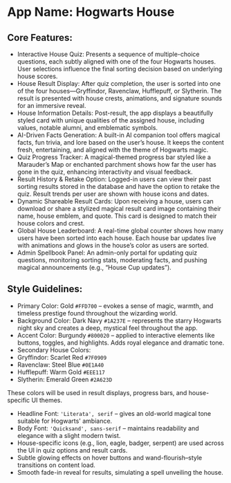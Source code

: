 # **App Name**: Hogwarts House

## Core Features:

- Interactive House Quiz: Presents a sequence of multiple-choice questions, each subtly aligned with one of the four Hogwarts houses. User selections influence the final sorting decision based on underlying house scores.
- House Result Display: After quiz completion, the user is sorted into one of the four houses—Gryffindor, Ravenclaw, Hufflepuff, or Slytherin. The result is presented with house crests, animations, and signature sounds for an immersive reveal.
- House Information Details: Post-result, the app displays a beautifully styled card with unique qualities of the assigned house, including values, notable alumni, and emblematic symbols.
- AI-Driven Facts Generation: A built-in AI companion tool offers magical facts, fun trivia, and lore based on the user’s house. It keeps the content fresh, entertaining, and aligned with the theme of Hogwarts magic.
- Quiz Progress Tracker: A magical-themed progress bar styled like a Marauder’s Map or enchanted parchment shows how far the user has gone in the quiz, enhancing interactivity and visual feedback.
- Result History & Retake Option: Logged-in users can view their past sorting results stored in the database and have the option to retake the quiz. Result trends per user are shown with house icons and dates.
- Dynamic Shareable Result Cards: Upon receiving a house, users can download or share a stylized magical result card image containing their name, house emblem, and quote. This card is designed to match their house colors and crest.
- Global House Leaderboard: A real-time global counter shows how many users have been sorted into each house. Each house bar updates live with animations and glows in the house’s color as users are sorted.
- Admin Spellbook Panel: An admin-only portal for updating quiz questions, monitoring sorting stats, moderating facts, and pushing magical announcements (e.g., “House Cup updates”).

## Style Guidelines:

- Primary Color: Gold `#FFD700` – evokes a sense of magic, warmth, and timeless prestige found throughout the wizarding world.
- Background Color: Dark Navy `#1A237E` – represents the starry Hogwarts night sky and creates a deep, mystical feel throughout the app.
- Accent Color: Burgundy `#800020` – applied to interactive elements like buttons, toggles, and highlights. Adds royal elegance and dramatic tone.
- Secondary House Colors:
- Gryffindor: Scarlet Red `#7F0909`
- Ravenclaw: Steel Blue `#0E1A40`
- Hufflepuff: Warm Gold `#EEE117`
- Slytherin: Emerald Green `#2A623D`

These colors will be used in result displays, progress bars, and house-specific UI themes.
- Headline Font: `'Literata', serif` – gives an old-world magical tone suitable for Hogwarts' ambiance.
- Body Font: `'Quicksand', sans-serif` – maintains readability and elegance with a slight modern twist.
- House-specific icons (e.g., lion, eagle, badger, serpent) are used across the UI in quiz options and result cards.
- Subtle glowing effects on hover buttons and wand-flourish–style transitions on content load.
- Smooth fade-in reveal for results, simulating a spell unveiling the house.